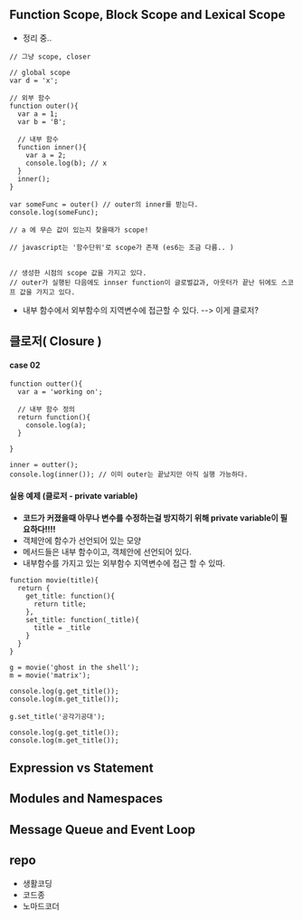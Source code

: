 ## Function Scope, Block Scope and Lexical Scope
- 정리 중.. 
 
```
// 그냥 scope, closer

// global scope
var d = 'x';

// 외부 함수
function outer(){
  var a = 1;
  var b = 'B';
  
  // 내부 함수
  function inner(){
    var a = 2;
    console.log(b); // x
  }
  inner();
}

var someFunc = outer() // outer의 inner를 받는다. 
console.log(someFunc); 

// a 에 무슨 값이 있는지 찾을때가 scope!

// javascript는 '함수단위'로 scope가 존재 (es6는 조금 다름.. )


// 생성한 시점의 scope 값을 가지고 있다. 
// outer가 실행된 다음에도 innser function이 글로벌값과, 아웃터가 끝난 뒤에도 스코프 값을 가지고 있다. 

```  

- 내부 함수에서 외부함수의 지역변수에 접근할 수 있다.  --> 이게 클로저?  
  
## 클로저( Closure ) 
#### case 02  
```
function outter(){
  var a = 'working on';

  // 내부 함수 정의 
  return function(){
    console.log(a);
  }

}

inner = outter();
console.log(inner()); // 이미 outer는 끝났지만 아직 실행 가능하다. 
```
  
#### 실용 예제  (클로저 - private variable)   
- **코드가 커졌을때 아무나 변수를 수정하는걸 방지하기 위해 private variable이 필요하다!!!!**   
- 객체안에 함수가 선언되어 있는 모양
- 메서드들은 내부 함수이고, 객체안에 선언되어 있다. 
- 내부함수를 가지고 있는 외부함수 지역변수에 접근 할 수 있따. 


```
function movie(title){
  return {
    get_title: function(){
      return title;
    },
    set_title: function(_title){
      title = _title
    }
  }
}

g = movie('ghost in the shell');
m = movie('matrix');

console.log(g.get_title());
console.log(m.get_title()); 

g.set_title('공각기공대');

console.log(g.get_title());
console.log(m.get_title());

```



  
## Expression vs Statement
  
  
## Modules and Namespaces
  
  
## Message Queue and Event Loop



## repo
- 생활코딩
- 코드종
- 노마드코더 
